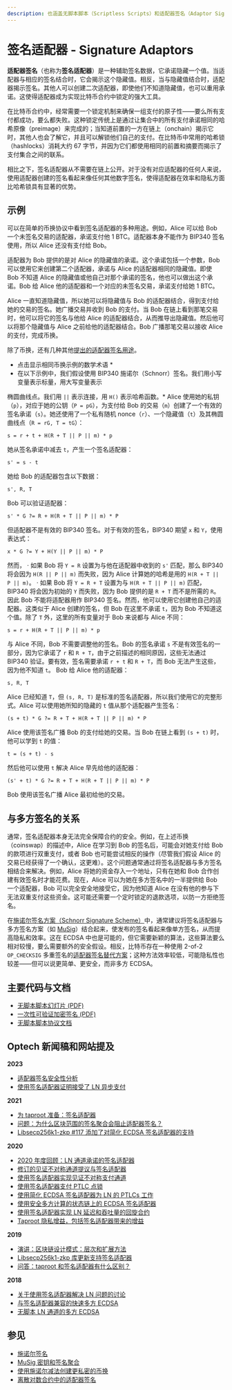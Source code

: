 ```yaml
---
description: 也涵盖无脚本脚本（Scriptless Scripts）和适配器签名（Adaptor Signatures）
---
```


# 签名适配器 - Signature Adaptors

**适配器签名**（也称为**签名适配器**）是一种辅助签名数据，它承诺隐藏一个值。当适配器与相应的签名结合时，它会揭示这个隐藏值。相反，当与隐藏值结合时，适配器揭示签名。其他人可以创建二次适配器，即使他们不知道隐藏值，也可以重用承诺。这使得适配器成为实现比特币合约中锁定的强大工具。

在比特币合约中，经常需要一个锁定机制来确保一组支付的原子性——要么所有支付都成功，要么都失败。这种锁定传统上是通过让集合中的所有支付承诺相同的哈希原像（preimage）来完成的；当知道前置的一方在链上（onchain）揭示它时，其他人也会了解它，并且可以解锁他们自己的支付。在比特币中常用的哈希锁（hashlocks）消耗大约 67 字节，并因为它们都使用相同的前置和摘要而揭示了支付集合之间的联系。

相比之下，签名适配器从不需要在链上公开。对于没有对应适配器的任何人来说，使用适配器创建的签名看起来像任何其他数字签名，使得适配器在效率和隐私方面比哈希锁具有显著的优势。

## 示例

可以在简单的币换协议中看到签名适配器的多种用途。例如，Alice 可以给 Bob 一个未签名交易的适配器，承诺支付他 1 BTC。适配器本身不能作为 BIP340 签名使用，所以 Alice 还没有支付给 Bob。

适配器为 Bob 提供的是对 Alice 的隐藏值的承诺。这个承诺包括一个参数，Bob 可以使用它来创建第二个适配器，承诺与 Alice 的适配器相同的隐藏值。即使 Bob 不知道 Alice 的隐藏值或他自己对那个承诺的签名，他也可以做出这个承诺。Bob 给 Alice 他的适配器和一个对应的未签名交易，承诺支付给她 1 BTC。

Alice 一直知道隐藏值，所以她可以将隐藏值与 Bob 的适配器结合，得到支付给她的交易的签名。她广播交易并收到 Bob 的支付。当 Bob 在链上看到那笔交易时，他可以将它的签名与他给 Alice 的适配器结合，从而推导出隐藏值。然后他可以将那个隐藏值与 Alice 之前给他的适配器结合。Bob 广播那笔交易以接收 Alice 的支付，完成币换。

除了币换，还有几种其他[提出的适配器签名用途](https://github.com/ElementsProject/scriptless-scripts)。

* 点击显示相同币换示例的数学术语 \*
* 在以下示例中，我们假设使用 BIP340 施诺尔（Schnorr）签名。我们用小写变量表示标量，用大写变量表示

椭圆曲线点。我们用 `||` 表示连接，用 `H()` 表示哈希函数。\* Alice 使用她的私钥（`p`），对应于她的公钥（`P = pG`），为支付给 Bob 的交易（`m`）创建了一个有效的签名承诺（`s`）。她还使用了一个私有随机 nonce（`r`）、一个隐藏值（`t`）及其椭圆曲线点（`R = rG, T = tG`）：

`s = r + t + H(R + T || P || m) * p`

她从签名承诺中减去 `t`，产生一个签名适配器：

`s' = s - t`

她给 Bob 的适配器包含以下数据：

`s', R, T`

Bob 可以验证适配器：

`s' * G ?= R + H(R + T || P || m) * P`

但适配器不是有效的 BIP340 签名。对于有效的签名，BIP340 期望 `x` 和 `Y`，使用表达式：

`x * G ?= Y + H(Y || P || m) * P`

然而， · 如果 Bob 将 `Y = R` 设置为与他在适配器中收到的 `s'` 匹配，那么 BIP340 将会因为 `H(R || P || m)` 而失败，因为 Alice 计算她的哈希是用的 `H(R + T || P || m)`。 · 如果 Bob 将 `Y = R + T` 设置为与 `H(R + T || P || m)` 匹配，BIP340 将会因为初始的 `Y` 而失败，因为 Bob 提供的是 `R + T` 而不是所需的 `R`。 因此 Bob 不能将适配器用作 BIP340 签名。然而，他可以使用它创建他自己的适配器。这类似于 Alice 创建的签名，但 Bob 在这里不承诺 `t`，因为 Bob 不知道这个值。除了 `T` 外，这里的所有变量对于 Bob 来说都与 Alice 不同：

`s = r + H(R + T || P || m) * p`

与 Alice 不同，Bob 不需要调整他的签名。Bob 的签名承诺 `s` 不是有效签名的一部分，因为它承诺了 `r` 和 `R + T`，由于之前描述的相同原因，这些无法通过 BIP340 验证。要有效，签名需要承诺 `r + t` 和 `R + T`，而 Bob 无法产生这些，因为他不知道 `t`。 Bob 给 Alice 他的适配器：

`s, R, T`

Alice 已经知道 `T`，但 `(s, R, T)` 是标准的签名适配器，所以我们使用它的完整形式。Alice 可以使用她所知的隐藏的 `t` 值从那个适配器产生签名：

`(s + t) * G ?= R + T + H(R + T || P || m) * P`

Alice 使用该签名广播 Bob 的支付给她的交易。当 Bob 在链上看到 `(s + t)` 时，他可以学到 `t` 的值：

`t = (s + t) - s`

然后他可以使用 `t` 解决 Alice 早先给他的适配器：

`(s' + t) * G ?= R + T + H(R + T || P || m) * P`

Bob 使用该签名广播 Alice 最初给他的交易。

## 与多方签名的关系

通常，签名适配器本身无法完全保障合约的安全。例如，在上述币换（coinswap）的描述中，Alice 在学习到 Bob 的签名后，可能会对她支付给 Bob 的款项进行双重支付，或者 Bob 也可能尝试相反的操作（尽管我们假设 Alice 的交易已经获得了一个确认，这更难）。这个问题通常通过将签名适配器与多方签名相结合来解决。例如，Alice 将她的资金存入一个地址，只有在她和 Bob 合作创建有效签名时才能花费。现在，Alice 可以为她在多方签名中的一半提供给 Bob 一个适配器，Bob 可以完全安全地接受它，因为他知道 Alice 在没有他的参与下无法双重支付这些资金。这可能还需要一个定时锁定的退款选项，以防一方拒绝签名。

在[施诺尔签名方案（Schnorr Signature Scheme）](https://bitcoinops.org/en/topics/schnorr-signatures/)中，通常建议将签名适配器与多方签名方案（如 [MuSig](https://bitcoinops.org/en/topics/musig/)）结合起来，使发布的签名看起来像单方签名，从而提高隐私和效率。这在 ECDSA 中也是可能的，但它需要新颖的算法，这些算法要么相对较慢，要么需要额外的安全假设。相反，比特币存在一种使用 2-of-2 `OP_CHECKSIG` 多重签名的[适配器签名替代方案](https://github.com/LLFourn/one-time-VES/blob/master/main.pdf)；这种方法效率较低，可能隐私性也较差——但可以说更简单、更安全，而非多方 ECDSA。

## 主要代码与文档

* [无脚本脚本幻灯片 (PDF)](https://download.wpsoftware.net/bitcoin/wizardry/mw-slides/2017-05-milan-meetup/slides.pdf)
* [一次性可验证加密签名 (PDF)](https://github.com/LLFourn/one-time-VES/blob/master/main.pdf)
* [无脚本脚本协议文档](https://github.com/BlockstreamResearch/scriptless-scripts)

## Optech 新闻稿和网站提及

**2023**

* [适配器签名安全性分析](https://bitcoinops.org/en/newsletters/2023/05/03/#analysis-of-signature-adaptor-security)
* [使用签名适配器证明接受了 LN 异步支付](https://bitcoinops.org/en/newsletters/2023/02/01/#ln-async-proof-of-payment)

**2021**

* [为 taproot 准备：签名适配器](https://bitcoinops.org/en/newsletters/2021/08/18/#preparing-for-taproot-9-signature-adaptors)
* [问题：为什么区块范围的签名聚合会阻止适配器签名？](https://bitcoinops.org/en/newsletters/2021/06/30/#why-does-blockwide-signature-aggregation-prevent-adaptor-signatures)
* [Libsecp256k1-zkp #117 添加了对简化 ECDSA 签名适配器的支持](https://bitcoinops.org/en/newsletters/2021/04/28/#support-for-ecdsa-signature-adaptors-added-to-libsecp256k1-zkp)

**2020**

* [2020 年度回顾：LN 通道承诺的签名适配器](https://bitcoinops.org/en/newsletters/2020/12/23/#ptlcs)
* [修订的见证不对称通道提议与签名适配器](https://bitcoinops.org/en/newsletters/2020/10/14/#updated-witness-asymmetric-payment-channel-proposal)
* [使用签名适配器实现见证不对称支付通道](https://bitcoinops.org/en/newsletters/2020/09/02/#witness-asymmetric-payment-channels)
* [使用签名适配器支付 PTLC 点锁](https://bitcoinops.org/en/newsletters/2020/06/24/#continued-discussion-about-ln-atomicity-attack)
* [使用简化 ECDSA 签名适配器为 LN 的 PTLCs 工作](https://bitcoinops.org/en/newsletters/2020/04/08/#work-on-ptlcs-for-ln-using-simplified-ecdsa-adaptor-signatures)
* [使用安全多方计算的状态链上的 ECDSA 签名适配器](https://bitcoinops.org/en/newsletters/2020/04/01/#implementing-statechains-without-schnorr-or-eltoo)
* [使用签名适配器实现 LN 延迟和吞吐量的回旋合约](https://bitcoinops.org/en/newsletters/2020/02/26/#boomerang-redundancy-improves-latency-and-throughput-in-payment-channel-networks)
* [Taproot 隐私增益，包括签名适配器带来的增益](https://bitcoinops.org/en/newsletters/2020/02/19/#tap1)

**2019**

* [演讲：区块链设计模式：层次和扩展方法](https://bitcoinops.org/en/newsletters/2019/09/18/#blockchain-design-patterns-layers-and-scaling-approaches)
* [Libsecp256k1-zkp 库更新支持签名适配器](https://bitcoinops.org/en/newsletters/2019/02/26/#schnorr-ready-fork-of-libsecp256k1-available)
* [问答：taproot 和签名适配器有什么区别？](https://bitcoinops.org/en/newsletters/2019/02/26/#taproot-and-scriptless-scripts-both-use-schnorr-but-how-are-they-different)

**2018**

* [关于使用签名适配器解决 LN 问题的讨论](https://bitcoinops.org/en/newsletters/2018/11/06/#discussion-about-improving-lightning-payments)
* [与签名适配器兼容的快速多方 ECDSA](https://bitcoinops.org/en/newsletters/2018/10/23/#two-papers-published-on-fast-multiparty-ecdsa)
* [无脚本 LN 通道的多方 ECDSA](https://bitcoinops.org/en/newsletters/2018/10/09/#multiparty-ecdsa-for-scriptless-lightning-network-payment-channels)

## 参见

* [施诺尔签名](https://bitcoinops.org/en/topics/schnorr-signatures/)
* [MuSig 密钥和签名聚合](https://bitcoinops.org/en/topics/musig/)
* [使用施诺尔减法创建更私密的币换](https://joinmarket.me/blog/blog/flipping-the-scriptless-script-on-schnorr/)
* [离散对数合约中的适配器签名](https://lists.launchpad.net/mimblewimble/msg00485.html)
